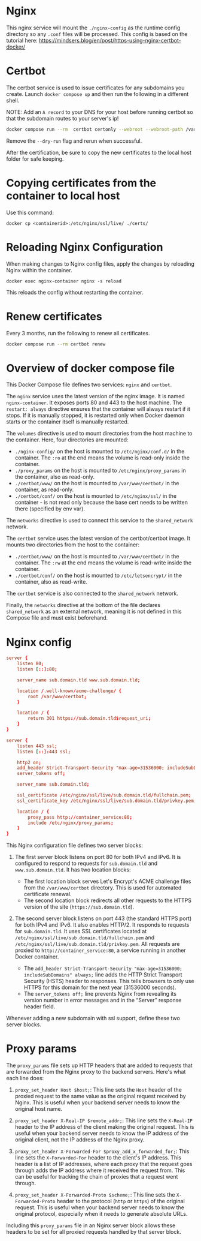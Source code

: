 # Nginx

This nginx service will mount the `./nginx-config` as the runtime config directory so any `.conf` files will be processed.
This config is based on the tutorial here: https://mindsers.blog/en/post/https-using-nginx-certbot-docker/

# Certbot

The certbot service is used to issue certificates for any subdomains you create. Launch `docker compose up` and then run the following in a different shell.

NOTE: Add an `A record` to your DNS for your host before running certbot so that the subdomain routes to your server's ip!

```sh
docker compose run --rm  certbot certonly --webroot --webroot-path /var/www/certbot/ --dry-run -d sub.domain.tdl
```

Remove the `--dry-run` flag and rerun when successful.

After the certification, be sure to copy the new certificates to the local host folder for safe keeping.

# Copying certificates from the container to local host

Use this command:

`docker cp <containerid>:/etc/nginx/ssl/live/ ./certs/` 

# Reloading Nginx Configuration

When making changes to Nginx config files, apply the changes by reloading Nginx within the container.

`docker exec nginx-container nginx -s reload`

This reloads the config without restarting the container.

# Renew certificates

Every 3 months, run the following to renew all certificates.

```sh
docker compose run --rm certbot renew
```

# Overview of docker compose file

This Docker Compose file defines two services: `nginx` and `certbot`. 

The `nginx` service uses the latest version of the nginx image. It is named `nginx-container`. It exposes ports 80 and 443 to the host machine. The `restart: always` directive ensures that the container will always restart if it stops. If it is manually stopped, it is restarted only when Docker daemon starts or the container itself is manually restarted.

The `volumes` directive is used to mount directories from the host machine to the container. Here, four directories are mounted:

- `./nginx-config/` on the host is mounted to `/etc/nginx/conf.d/` in the container. The `:ro` at the end means the volume is read-only inside the container.
- `./proxy_params` on the host is mounted to `/etc/nginx/proxy_params` in the container, also as read-only.
- `./certbot/www/` on the host is mounted to `/var/www/certbot/` in the container, as read-only.
- `./certbot/conf/` on the host is mounted to `/etc/nginx/ssl/` in the container - is not read only because the base cert needs to be written there (specified by env var).

The `networks` directive is used to connect this service to the `shared_network` network.

The `certbot` service uses the latest version of the certbot/certbot image. It mounts two directories from the host to the container:

- `./certbot/www/` on the host is mounted to `/var/www/certbot/` in the container. The `:rw` at the end means the volume is read-write inside the container.
- `./certbot/conf/` on the host is mounted to `/etc/letsencrypt/` in the container, also as read-write.

The `certbot` service is also connected to the `shared_network` network.

Finally, the `networks` directive at the bottom of the file declares `shared_network` as an external network, meaning it is not defined in this Compose file and must exist beforehand.



# Nginx config


```conf
server {
    listen 80;
    listen [::]:80;

    server_name sub.domain.tld www.sub.domain.tld;

    location /.well-known/acme-challenge/ {
	    root /var/www/certbot;
    }

    location / {
	    return 301 https://sub.domain.tld$request_uri;
    }
}

server {
    listen 443 ssl;
    listen [::]:443 ssl;

    http2 on;
    add_header Strict-Transport-Security "max-age=31536000; includeSubDomains" always;
    server_tokens off;

    server_name sub.domain.tld;

    ssl_certificate /etc/nginx/ssl/live/sub.domain.tld/fullchain.pem;
    ssl_certificate_key /etc/nginx/ssl/live/sub.domain.tld/privkey.pem;

    location / {
	    proxy_pass http://container_service:80;
	    include /etc/nginx/proxy_params;
    }
}
```


This Nginx configuration file defines two server blocks:

1. The first server block listens on port 80 for both IPv4 and IPv6. It is configured to respond to requests for `sub.domain.tld` and `www.sub.domain.tld`. It has two location blocks:

   - The first location block serves Let's Encrypt's ACME challenge files from the `/var/www/certbot` directory. This is used for automated certificate renewal.
   - The second location block redirects all other requests to the HTTPS version of the site (`https://sub.domain.tld`).

2. The second server block listens on port 443 (the standard HTTPS port) for both IPv4 and IPv6. It also enables HTTP/2. It responds to requests for `sub.domain.tld`. It uses SSL certificates located at `/etc/nginx/ssl/live/sub.domain.tld/fullchain.pem` and `/etc/nginx/ssl/live/sub.domain.tld/privkey.pem`. All requests are proxied to `http://container_service:80`, a service running in another Docker container.

   - The `add_header Strict-Transport-Security "max-age=31536000; includeSubDomains" always;` line adds the HTTP Strict Transport Security (HSTS) header to responses. This tells browsers to only use HTTPS for this domain for the next year (31536000 seconds).
   - The `server_tokens off;` line prevents Nginx from revealing its version number in error messages and in the “Server” response header field.


Whenever adding a new subdomain with ssl support, define these two server blocks.


# Proxy params

The `proxy_params` file sets up HTTP headers that are added to requests that are forwarded from the Nginx proxy to the backend servers. Here's what each line does:

1. `proxy_set_header Host $host;`: This line sets the `Host` header of the proxied request to the same value as the original request received by Nginx. This is useful when your backend server needs to know the original host name.

2. `proxy_set_header X-Real-IP $remote_addr;`: This line sets the `X-Real-IP` header to the IP address of the client making the original request. This is useful when your backend server needs to know the IP address of the original client, not the IP address of the Nginx proxy.

3. `proxy_set_header X-Forwarded-For $proxy_add_x_forwarded_for;`: This line sets the `X-Forwarded-For` header to the client's IP address. This header is a list of IP addresses, where each proxy that the request goes through adds the IP address where it received the request from. This can be useful for tracking the chain of proxies that a request went through.

4. `proxy_set_header X-Forwarded-Proto $scheme;`: This line sets the `X-Forwarded-Proto` header to the protocol (`http` or `https`) of the original request. This is useful when your backend server needs to know the original protocol, especially when it needs to generate absolute URLs.

Including this `proxy_params` file in an Nginx server block allows these headers to be set for all proxied requests handled by that server block.